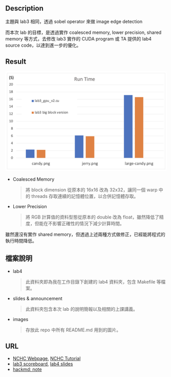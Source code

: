 ## Description
主題與 lab3 相同，透過 sobel operator 來做 image edge detection

而本次 lab 的目標，是透過實作 coalesced memory, lower precision, shared memory 等方式，去修改 lab3 實作的 CUDA program 或 TA 提供的 lab4 source code，以達到進一步的優化。
## Result
![res](/labs/lab4%20CUDA%20Advance/images/res.png)
- Coalesced Memory
    > 將 block dimension 從原本的 16x16 改為 32x32，讓同一個 warp 中的 threads 存取連續的記憶體位置，以合併記憶體存取。
- Lower Precision
    > 將 RGB 計算值的資料型態從原本的 double 改為 float，雖然降低了精度，但能在不影響正確性的情況下減少計算時間。

雖然還沒有實作 shared memory，但透過上述兩種方式做修正，已經能將程式的執行時間降低。
## 檔案說明
- lab4
    > 此資料夾即為我在工作目錄下創建的 lab4 資料夾，包含 Makefile 等檔案。
- slides & announcement
    > 此資料夾包含本次 lab 的說明簡報以及相關的上課講義。
- images
    > 存放此 repo 中所有 README.md 用到的圖片。
## URL
- [NCHC Webpage](https://portal.apps.edu-cloud.nchc.org.tw), [NCHC Tutorial](https://hackmd.io/@enmingw32/pp-nchc)
- [lab3 scoreboard](https://apollo.cs.nthu.edu.tw/pp23/scoreboard/lab4/), [lab4 slides](https://docs.google.com/presentation/d/1AH-5ZQ32tTVJh7zge4Sqej6O6GhY8Gz-0iqZQ8exyNM/edit?usp=sharing)
- [hackmd: note](https://hackmd.io/@u_46AznXS7-aLzZ7_uD4WQ/S1Sts9X26)